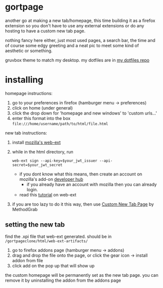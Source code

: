 # gortpage
another go at making a new tab/homepage, this time building it as a firefox extension so you don't have to use any external extensions or do any hosting to have a custom new tab page.

nothing fancy here either, just most used pages, a search bar, the time and of course some edgy greeting and a neat pic to meet some kind of aesthetic or something.

gruvbox theme to match my desktop. my dotfiles are in [my dotfiles repo](https://github.com/gfriesen98/dotfiles)

# installing

homepage instructions:

1. go to your preferences in firefox (hamburger menu -> preferences)
2. click on home (under general)
3. click the drop down for 'homepage and new windows' to 'custom urls...'
4. enter this format into the box `file:///home/username/path/to/html/file.html`

new tab instructions:

1. install [mozilla's web-ext](https://github.com/mozilla/web-ext)
2. while in the html directory, run
    
    `web-ext sign --api-key=$your_jwt_issuer --api-secret=$your_jwt_secret`

    * if you dont know what this means, then create an account on mozilla's add-on [developer hub](https://addons.mozilla.org/en-US/developers/addons)
        * if you already have an account with mozilla then you can already login.
    * read this [tutorial](https://extensionworkshop.com/documentation/develop/getting-started-with-web-ext/) on web-ext
3. if you are too lazy to do it this way, then use [Custom New Tab Page](https://addons.mozilla.org/en-CA/firefox/addon/custom-new-tab-page/) by MethodGrab

## setting the new tab
find the .xpi file that web-ext generated. should be in `/gortpageclone/html/web-ext-artifacts/`

1. go to firefox addons page (hamburger menu -> addons)
2. drag and drop the file onto the page, or click the gear icon -> install addon from file
3. click add on the pop up that will show up

the custom homepage will be permanently set as the new tab page. you can remove it by uninstalling the addon from the addons page
